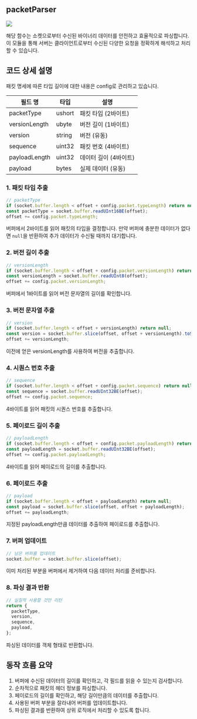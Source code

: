 ## packetParser

![](https://velog.velcdn.com/images/r_louis/post/675a1066-6c9c-4d86-b13b-1cdec6e6d11b/image.gif)

해당 함수는 소켓으로부터 수신된 바이너리 데이터를 안전하고 효율적으로 파싱합니다.
이 모듈을 통해 서버는 클라이언트로부터 수신된 다양한 요청을 정확하게 해석하고 처리할 수 있습니다.

## 코드 상세 설명

패킷 명세에 따른 타입 길이에 대한 내용은 config로 관리하고 있습니다.

| **필드 명**   | **타입** | **설명**              |
| ------------- | -------- | --------------------- |
| packetType    | ushort   | 패킷 타입 (2바이트)   |
| versionLength | ubyte    | 버전 길이 (1바이트)   |
| version       | string   | 버전 (유동)           |
| sequence      | uint32   | 패킷 번호 (4바이트)   |
| payloadLength | uint32   | 데이터 길이 (4바이트) |
| payload       | bytes    | 실제 데이터 (유동)    |

### 1. 패킷 타입 추출

```javascript
// packetType
if (socket.buffer.length < offset + config.packet.typeLength) return null;
const packetType = socket.buffer.readUInt16BE(offset);
offset += config.packet.typeLength;
```

버퍼에서 2바이트를 읽어 패킷의 타입을 결정합니다.
만약 버퍼에 충분한 데이터가 없다면 `null`을 반환하여 추가 데이터가 수신될 때까지 대기합니다.

### 2. 버전 길이 추출

```javascript
// versionLength
if (socket.buffer.length < offset + config.packet.versionLength) return null;
const versionLength = socket.buffer.readUInt8(offset);
offset += config.packet.versionLength;
```

버퍼에서 1바이트를 읽어 버전 문자열의 길이를 확인합니다.

### 3. 버전 문자열 추출

```javascript
// version
if (socket.buffer.length < offset + versionLength) return null;
const version = socket.buffer.slice(offset, offset + versionLength).toString();
offset += versionLength;
```

이전에 얻은 versionLength를 사용하여 버전을 추출합니다.

### 4. 시퀀스 번호 추출

```javascript
// sequence
if (socket.buffer.length < offset + config.packet.sequence) return null;
const sequence = socket.buffer.readUInt32BE(offset);
offset += config.packet.sequence;
```

4바이트를 읽어 패킷의 시퀀스 번호를 추출합니다.

### 5. 페이로드 길이 추출

```javascript
// payloadLength
if (socket.buffer.length < offset + config.packet.payloadLength) return null;
const payloadLength = socket.buffer.readUInt32BE(offset);
offset += config.packet.payloadLength;
```

4바이트를 읽어 페이로드의 길이를 추출합니다.

### 6. 페이로드 추출

```javascript
// payload
if (socket.buffer.length < offset + payloadLength) return null;
const payload = socket.buffer.slice(offset, offset + payloadLength);
offset += payloadLength;
```

지정된 payloadLength만큼 데이터를 추출하여 페이로드를 추출합니다.

### 7. 버퍼 업데이트

```javascript
// 남은 버퍼를 업데이트
socket.buffer = socket.buffer.slice(offset);
```

이미 처리된 부분을 버퍼에서 제거하여 다음 데이터 처리를 준비합니다.

### 8. 파싱 결과 반환

```javascript
// 실질적 사용할 것만 리턴
return {
  packetType,
  version,
  sequence,
  payload,
};
```

파싱된 데이터를 객체 형태로 반환합니다.

## 동작 흐름 요약

1. 버퍼에 수신된 데이터의 길이를 확인하고, 각 필드를 읽을 수 있는지 검사합니다.
2. 순차적으로 패킷의 헤더 정보를 파싱합니다.
3. 페이로드의 길이를 확인하고, 해당 길이만큼의 데이터를 추출합니다.
4. 사용된 버퍼 부분을 잘라내어 버퍼를 업데이트합니다.
5. 파싱된 결과를 반환하여 상위 로직에서 처리할 수 있도록 합니다.
